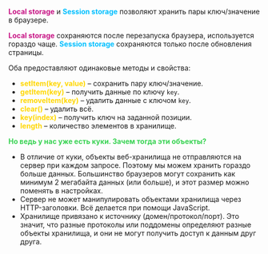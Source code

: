 <span style="font-weight: bold; color: mediumvioletred;">Local storage</span> и <span style="font-weight: bold; color: deepskyblue;">Session storage</span> позволяют хранить пары ключ/значение в браузере. 

<span style="font-weight: bold; color: mediumvioletred;">Local storage</span> сохраняются после перезапуска браузера, используется гораздо чаще.
<span style="font-weight: bold; color: deepskyblue;">Session storage</span> сохраняются только после обновления страницы.

Обa предоставляют одинаковые методы и свойства:

-  <span style="font-weight: bold; color: gold;">setItem(key, value)</span> – сохранить пару ключ/значение.
-  <span style="font-weight: bold; color: gold;">getItem(key)</span> – получить данные по ключу `key`.
-  <span style="font-weight: bold; color: gold;">removeItem(key)</span> – удалить данные с ключом `key`.
-  <span style="font-weight: bold; color: gold;">clear()</span> – удалить всё.
-  <span style="font-weight: bold; color: gold;">key(index)</span> – получить ключ на заданной позиции.
-  <span style="font-weight: bold; color: gold;">length</span> – количество элементов в хранилище.

<span style="font-weight: bold; color: #39d353;">Но ведь у нас уже есть куки. Зачем тогда эти объекты?</span>
-   В отличие от куки, объекты веб-хранилища не отправляются на сервер при каждом запросе. Поэтому мы можем хранить гораздо больше данных. Большинство браузеров могут сохранить как минимум 2 мегабайта данных (или больше), и этот размер можно поменять в настройках.
-   Сервер не может манипулировать объектами хранилища через HTTP-заголовки. Всё делается при помощи JavaScript.
-   Хранилище привязано к источнику (домен/протокол/порт). Это значит, что разные протоколы или поддомены определяют разные объекты хранилища, и они не могут получить доступ к данным друг друга.